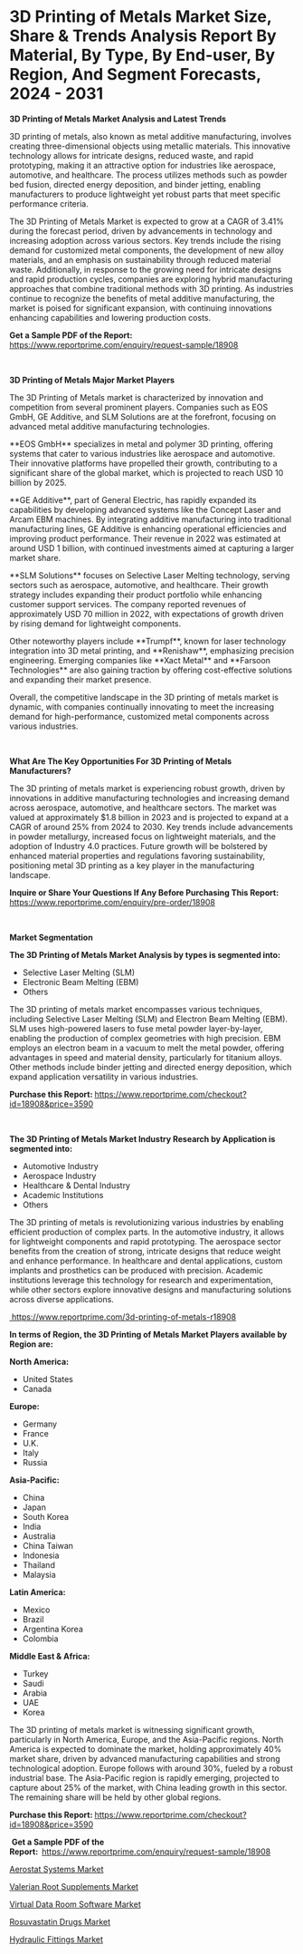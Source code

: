 <p><h1>3D Printing of Metals Market Size, Share & Trends Analysis Report By Material, By Type, By End-user, By Region, And Segment Forecasts, 2024 - 2031</h1></p><p><strong>3D Printing of Metals Market Analysis and Latest Trends</strong></p>
<p><p>3D printing of metals, also known as metal additive manufacturing, involves creating three-dimensional objects using metallic materials. This innovative technology allows for intricate designs, reduced waste, and rapid prototyping, making it an attractive option for industries like aerospace, automotive, and healthcare. The process utilizes methods such as powder bed fusion, directed energy deposition, and binder jetting, enabling manufacturers to produce lightweight yet robust parts that meet specific performance criteria.</p><p>The 3D Printing of Metals Market is expected to grow at a CAGR of 3.41% during the forecast period, driven by advancements in technology and increasing adoption across various sectors. Key trends include the rising demand for customized metal components, the development of new alloy materials, and an emphasis on sustainability through reduced material waste. Additionally, in response to the growing need for intricate designs and rapid production cycles, companies are exploring hybrid manufacturing approaches that combine traditional methods with 3D printing. As industries continue to recognize the benefits of metal additive manufacturing, the market is poised for significant expansion, with continuing innovations enhancing capabilities and lowering production costs.</p></p>
<p><strong>Get a Sample PDF of the Report:&nbsp;</strong> <a href="https://www.reportprime.com/enquiry/request-sample/18908?utm_campaign=7&utm_medium=2&utm_source=Github&utm_content=ia&utm_term=22112024&utm_id=3d-printing-of-metals">https://www.reportprime.com/enquiry/request-sample/18908</a></p>
<p>&nbsp;</p>
<p><strong>3D Printing of Metals Major Market Players</strong></p>
<p><p>The 3D Printing of Metals market is characterized by innovation and competition from several prominent players. Companies such as EOS GmbH, GE Additive, and SLM Solutions are at the forefront, focusing on advanced metal additive manufacturing technologies.</p><p>**EOS GmbH** specializes in metal and polymer 3D printing, offering systems that cater to various industries like aerospace and automotive. Their innovative platforms have propelled their growth, contributing to a significant share of the global market, which is projected to reach USD 10 billion by 2025.</p><p>**GE Additive**, part of General Electric, has rapidly expanded its capabilities by developing advanced systems like the Concept Laser and Arcam EBM machines. By integrating additive manufacturing into traditional manufacturing lines, GE Additive is enhancing operational efficiencies and improving product performance. Their revenue in 2022 was estimated at around USD 1 billion, with continued investments aimed at capturing a larger market share.</p><p>**SLM Solutions** focuses on Selective Laser Melting technology, serving sectors such as aerospace, automotive, and healthcare. Their growth strategy includes expanding their product portfolio while enhancing customer support services. The company reported revenues of approximately USD 70 million in 2022, with expectations of growth driven by rising demand for lightweight components.</p><p>Other noteworthy players include **Trumpf**, known for laser technology integration into 3D metal printing, and **Renishaw**, emphasizing precision engineering. Emerging companies like **Xact Metal** and **Farsoon Technologies** are also gaining traction by offering cost-effective solutions and expanding their market presence.</p><p>Overall, the competitive landscape in the 3D printing of metals market is dynamic, with companies continually innovating to meet the increasing demand for high-performance, customized metal components across various industries.</p></p>
<p>&nbsp;</p>
<p><strong>What Are The Key Opportunities For 3D Printing of Metals Manufacturers?</strong></p>
<p><p>The 3D printing of metals market is experiencing robust growth, driven by innovations in additive manufacturing technologies and increasing demand across aerospace, automotive, and healthcare sectors. The market was valued at approximately $1.8 billion in 2023 and is projected to expand at a CAGR of around 25% from 2024 to 2030. Key trends include advancements in powder metallurgy, increased focus on lightweight materials, and the adoption of Industry 4.0 practices. Future growth will be bolstered by enhanced material properties and regulations favoring sustainability, positioning metal 3D printing as a key player in the manufacturing landscape.</p></p>
<p><strong>Inquire or Share Your Questions If Any Before Purchasing This Report:</strong> <a href="https://www.reportprime.com/enquiry/pre-order/18908?utm_campaign=7&utm_medium=2&utm_source=Github&utm_content=ia&utm_term=22112024&utm_id=3d-printing-of-metals">https://www.reportprime.com/enquiry/pre-order/18908</a></p>
<p>&nbsp;</p>
<p><strong>Market Segmentation</strong></p>
<p><strong>The 3D Printing of Metals Market Analysis by types is segmented into:</strong></p>
<p><ul><li>Selective Laser Melting (SLM)</li><li>Electronic Beam Melting (EBM)</li><li>Others</li></ul></p>
<p><p>The 3D printing of metals market encompasses various techniques, including Selective Laser Melting (SLM) and Electron Beam Melting (EBM). SLM uses high-powered lasers to fuse metal powder layer-by-layer, enabling the production of complex geometries with high precision. EBM employs an electron beam in a vacuum to melt the metal powder, offering advantages in speed and material density, particularly for titanium alloys. Other methods include binder jetting and directed energy deposition, which expand application versatility in various industries.</p></p>
<p><strong>Purchase this Report:&nbsp;</strong><a href="https://www.reportprime.com/checkout?id=18908&price=3590&utm_campaign=7&utm_medium=2&utm_source=Github&utm_content=ia&utm_term=22112024&utm_id=3d-printing-of-metals">https://www.reportprime.com/checkout?id=18908&price=3590</a></p>
<p>&nbsp;</p>
<p><strong>The 3D Printing of Metals Market Industry Research by Application is segmented into:</strong></p>
<p><ul><li>Automotive Industry</li><li>Aerospace Industry</li><li>Healthcare & Dental Industry</li><li>Academic Institutions</li><li>Others</li></ul></p>
<p><p>The 3D printing of metals is revolutionizing various industries by enabling efficient production of complex parts. In the automotive industry, it allows for lightweight components and rapid prototyping. The aerospace sector benefits from the creation of strong, intricate designs that reduce weight and enhance performance. In healthcare and dental applications, custom implants and prosthetics can be produced with precision. Academic institutions leverage this technology for research and experimentation, while other sectors explore innovative designs and manufacturing solutions across diverse applications.</p></p>
<p><a href="https://www.reportprime.com/3d-printing-of-metals-r18908?utm_campaign=7&utm_medium=2&utm_source=Github&utm_content=ia&utm_term=22112024&utm_id=3d-printing-of-metals">&nbsp;https://www.reportprime.com/3d-printing-of-metals-r18908</a></p>
<p><strong>In terms of Region, the 3D Printing of Metals Market Players available by Region are:</strong></p>
<p>
    <p> <strong> North America: </strong>
        <ul>
            <li>United States</li>
            <li>Canada</li>
        </ul>
        </p> 
    <p> <strong> Europe: </strong>
        <ul>
            <li>Germany</li>
            <li>France</li>
            <li>U.K.</li>
            <li>Italy</li>
            <li>Russia</li>
        </ul>
        </p> 
    <p> <strong> Asia-Pacific: </strong>
        <ul>
            <li>China</li>
            <li>Japan</li>
            <li>South Korea</li>
            <li>India</li>
            <li>Australia</li>
            <li>China Taiwan</li>
            <li>Indonesia</li>
            <li>Thailand</li>
            <li>Malaysia</li>
        </ul>
        </p> 
    <p> <strong> Latin America: </strong>
        <ul>
            <li>Mexico</li>
            <li>Brazil</li>
            <li>Argentina Korea</li>
            <li>Colombia</li>
        </ul>
        </p> 
    <p> <strong> Middle East & Africa: </strong>
        <ul>
            <li>Turkey</li>
            <li>Saudi</li>
            <li>Arabia</li>
            <li>UAE</li>
            <li>Korea</li>
        </ul>
    </p>
    </p>
<p><p>The 3D printing of metals market is witnessing significant growth, particularly in North America, Europe, and the Asia-Pacific regions. North America is expected to dominate the market, holding approximately 40% market share, driven by advanced manufacturing capabilities and strong technological adoption. Europe follows with around 30%, fueled by a robust industrial base. The Asia-Pacific region is rapidly emerging, projected to capture about 25% of the market, with China leading growth in this sector. The remaining share will be held by other global regions.</p></p>
<p><strong>Purchase this Report: </strong><a href="https://www.reportprime.com/checkout?id=18908&price=3590&utm_campaign=7&utm_medium=2&utm_source=Github&utm_content=ia&utm_term=22112024&utm_id=3d-printing-of-metals">https://www.reportprime.com/checkout?id=18908&price=3590</a></p>
<p>&nbsp;<strong>Get a Sample PDF of the Report:&nbsp;&nbsp;</strong><a href="https://www.reportprime.com/enquiry/request-sample/18908?utm_campaign=7&utm_medium=2&utm_source=Github&utm_content=ia&utm_term=22112024&utm_id=3d-printing-of-metals">https://www.reportprime.com/enquiry/request-sample/18908</a></p>
<p><strong></strong></p>
<p><p><a href="https://github.com/angelajermaine/Market-Research-Report-List-5/blob/main/aerostat-systems-market.md?utm_campaign=7&utm_medium=2&utm_source=Github&utm_content=ia&utm_term=22112024&utm_id=3d-printing-of-metals">Aerostat Systems Market</a></p><p><a href="https://issuu.com/reportprime-2/docs/valerian-root-supplements-market-si_986f4e203ad821?utm_campaign=7&utm_medium=2&utm_source=Github&utm_content=ia&utm_term=22112024&utm_id=3d-printing-of-metals">Valerian Root Supplements Market</a></p><p><a href="https://www.linkedin.com/pulse/regional-development-deployment-revenue-growth-virtual-0hvff?utm_campaign=7&utm_medium=2&utm_source=Github&utm_content=ia&utm_term=22112024&utm_id=3d-printing-of-metals">Virtual Data Room Software Market</a></p><p><a href="https://issuu.com/reportprime-2/docs/rosuvastatin-drugs-market-size-2030_e3ae798bb8cda8?utm_campaign=7&utm_medium=2&utm_source=Github&utm_content=ia&utm_term=22112024&utm_id=3d-printing-of-metals">Rosuvastatin Drugs Market</a></p><p><a href="https://github.com/provorikovar/Market-Research-Report-List-6/blob/main/hydraulic-fittings-market.md?utm_campaign=7&utm_medium=2&utm_source=Github&utm_content=ia&utm_term=22112024&utm_id=3d-printing-of-metals">Hydraulic Fittings Market</a></p></p>
